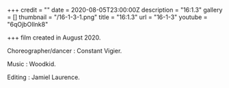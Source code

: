 +++
credit = ""
date = 2020-08-05T23:00:00Z
description = "16:1.3"
gallery = []
thumbnail = "/16-1-3-1.png"
title = "16:1.3"
url = "16-1-3"
youtube = "6qOjbOIlnk8"

+++
film created in August 2020.

Choreographer/dancer : Constant Vigier.

Music : Woodkid.

Editing : Jamiel Laurence.